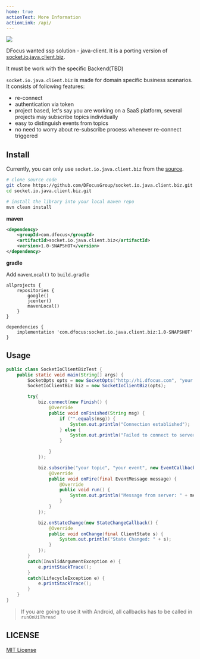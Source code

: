 ```yaml
---
home: true
actionText: More Information
actionLink: /api/
---
```


![][license-url]

DFocus wanted ssp solution - java-client. It is a porting version of [socket.io.java.client.biz](https://github.com/DFocusGroup/socket.io.java.client.biz).

It must be work with the specific Backend(TBD)

`socket.io.java.client.biz` is made for domain specific business scenarios. It consists of following features:

- re-connect
- authentication via token
- project based, let's say you are working on a SaaS platform, several projects may subscribe topics individually
- easy to distinguish events from topics
- no need to worry about re-subscribe process whenever re-connect triggered

## Install

Currently, you can only use `socket.io.java.client.biz` from the [source](https://github.com/DFocusGroup/socket.io.java.client.biz).

```bash
# clone source code
git clone https://github.com/DFocusGroup/socket.io.java.client.biz.git
cd socket.io.java.client.biz.git

# install the library into your local maven repo
mvn clean install
```

**maven**

```xml
<dependency>
    <groupId>com.dfocus</groupId>
    <artifactId>socket.io.java.client.biz</artifactId>
    <version>1.0-SNAPSHOT</version>
</dependency>
```

**gradle**

Add `mavenLocal()` to `build.gradle`

```
allprojects {
    repositories {
        google()
        jcenter()
        mavenLocal()
    }
}
```

```
dependencies {
    implementation 'com.dfocus:socket.io.java.client.biz:1.0-SNAPSHOT'
}
```

## Usage

```java
public class SocketIoClientBizTest {
    public static void main(String[] args) {
        SocketOpts opts = new SocketOpts("http://hi.dfocus.com", "your projectId", "your token");
        SocketIoClientBiz biz = new SocketIoClientBiz(opts);

        try{
            biz.connect(new Finish() {
                @Override
                public void onFinished(String msg) {
                    if ("".equals(msg)) {
                        System.out.println("Connection established");
                    } else {
                        System.out.println("Failed to connect to server: " + msg);
                    }

                }
            });

            biz.subscribe("your topic", "your event", new EventCallback() {
                @Override
                public void onFire(final EventMessage message) {
                    @Override
                    public void run() {
                        System.out.println("Message from server: " + message.getPayload());
                    }
                }
            });

            biz.onStateChange(new StateChangeCallback() {
                @Override
                public void onChange(final ClientState s) {
                    System.out.println("State Changed: " + s);
                }
            });
        }
        catch(InvalidArgumentException e) {
            e.printStackTrace();
        }
        catch(LifecycleException e) {
            e.printStackTrace();
        }
    }
}
```

> If you are going to use it with Android, all callbacks has to be called in `runOnUiThread`

## LICENSE

[MIT License](https://raw.githubusercontent.com/DFocusGroup/socket.io.java.client.biz/master/LICENSE)

[license-url]: https://img.shields.io/github/license/DFocusGroup/socket.io.java.client.biz
